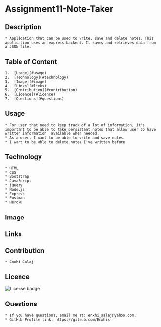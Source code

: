# Assignment11-Note-Taker

## Description

    * Application that can be used to write, save and delete notes. This application uses an express backend. It saves and retrieves data from a JSON file.

## Table of Content

    1.  [Usage](#usage)
    2.  [Technology](#technology)
    3.  [Image](#image)
    4.  [Links](#links)
    5.  [Contribution](#contribution)
    6.  [Licence](#licence)
    7.  [Questions](#questions)

## Usage

    * For user that need to keep track of a lot of information, it's important to be able to take persistant notes that allow user to have written information  available when needed.
    * As a user, I want to be able to write and save notes.
    * I want to be able to delete notes I've written before

## Technology
    * HTML
    * CSS
    * Bootstrap
    * JavaScript
    * jQuery
    * Node.js
    * Express
    * Postman
    * Heroku

## Image

## Links

## Contribution
    * Enxhi Salaj

## Licence
![License badge](https://img.shields.io/badge/license-MIT-green)

## Questions
    * If you have questions, email me at: enxhi_salaj@yahoo.com,
    * GitHub Profile link: https://github.com/Enxhis
